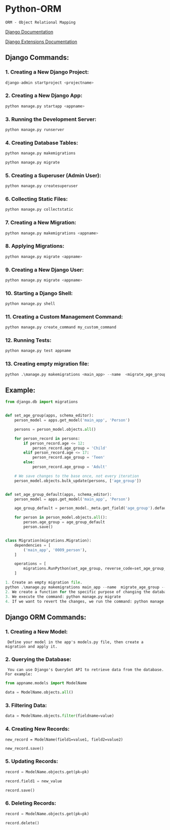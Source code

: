 # Python-ORM

```
ORM - Object Relational Mapping
```

[Django Documentation](https://docs.djangoproject.com/en/4.2/)

[Django Extensions Documentation](https://django-extensions.readthedocs.io/en/latest/)

## Django Commands:


### 1.  Creating a New Django Project:

```python
django-admin startproject <projectname>
```


### 2. Creating a New Django App:

```python
python manage.py startapp <appname>
```

### 3. Running the Development Server:

```python
python manage.py runserver
```

### 4. Creating Database Tables:

```python
python manage.py makemigrations
```

```python
python manage.py migrate
```
### 5. Creating a Superuser (Admin User):

```python
python manage.py createsuperuser
```

### 6. Collecting Static Files:

```python
python manage.py collectstatic
```

### 7. Creating a New Migration:

```python
python manage.py makemigrations <appname>
```

### 8. Applying Migrations:

```python
python manage.py migrate <appname>
```


### 9. Creating a New Django User:

```python
python manage.py migrate <appname>
```

### 10. Starting a Django Shell:

```python
python manage.py shell
```

### 11. Creating a Custom Management Command:

```python
python manage.py create_command my_custom_command
```
### 12. Running Tests:

```python
python manage.py test appname
```

### 13. Creating empty migration file:

```python
python .\manage.py makemigrations <main_app> --name  <migrate_age_group> --empty
```

 
## Example:

```python 
from django.db import migrations


def set_age_group(apps, schema_editor):
    person_model = apps.get_model('main_app', 'Person')

    persons = person_model.objects.all()

    for person_record in persons:
        if person_record.age <= 12:
            person_record.age_group = 'Child'
        elif person_record.age <= 17:
            person_record.age_group = 'Teen'
        else:
            person_record.age_group = 'Adult'

    # We save changes to the base once, not every iteration
    person_model.objects.bulk_update(persons, ['age_group'])


def set_age_group_default(apps, schema_editor):
    person_model = apps.get_model('main_app', 'Person')

    age_group_default = person_model._meta.get_field('age_group').default

    for person in person_model.objects.all():
        person.age_group = age_group_default
        person.save()


class Migration(migrations.Migration):
    dependencies = [
        ('main_app', '0009_person'),
    ]

    operations = [
        migrations.RunPython(set_age_group, reverse_code=set_age_group_default)
    ]

1. Create an empty migration file.
python .\manage.py makemigrations main_app --name  migrate_age_group --empty
2. We create a function for the specific purpose of changing the database.
3. We execute the command: python manage.py migrate
4. If we want to revert the changes, we run the command: python manage.py migrate main_app <name of previous migration>
```

    
    

## Django ORM Commands:

### 1. Creating a New Model: 
     Define your model in the app's models.py file, then create a migration and apply it.

### 2. Querying the Database: 
     You can use Django's QuerySet API to retrieve data from the database. For example:

```python
from appname.models import ModelName  
```

```python
data = ModelName.objects.all()
```

### 3. Filtering Data:

```python
data = ModelName.objects.filter(fieldname=value)
```

### 4. Creating New Records:

```shell
new_record = ModelName(field1=value1, field2=value2)
```

```python
new_record.save()
```

### 5. Updating Records:

```python
record = ModelName.objects.get(pk=pk)
```

```python
record.field1 = new_value
```

```python
record.save()
```

### 6. Deleting Records:

```python
record = ModelName.objects.get(pk=pk)
```

```python
record.delete()
```






